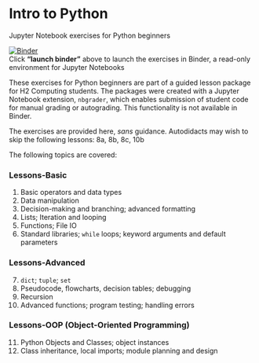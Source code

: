 # Intro to Python
Jupyter Notebook exercises for Python beginners

[![Binder](https://mybinder.org/badge_logo.svg)](https://mybinder.org/v2/gh/nyjc-computing/intro-to-python.git/HEAD)  
Click **“launch binder”** above to launch the exercises in Binder, a read-only environment for Jupyter Notebooks

These exercises for Python beginners are part of a guided lesson package for H2 Computing students. The packages were created with a Jupyter Notebook extension, `nbgrader`, which enables submission of student code for manual grading or autograding. This functionality is not available in Binder.

The exercises are provided here, *sans* guidance. Autodidacts may wish to skip the following lessons: 8a, 8b, 8c, 10b

The following topics are covered:

### Lessons-Basic
1. Basic operators and data types
2. Data manipulation
3. Decision-making and branching; advanced formatting
4. Lists; Iteration and looping
5. Functions; File IO
6. Standard libraries; `while` loops; keyword arguments and default parameters

### Lessons-Advanced
7. `dict`; `tuple`; `set`
8. Pseudocode, flowcharts, decision tables; debugging
9. Recursion
10. Advanced functions; program testing; handling errors

### Lessons-OOP (Object-Oriented Programming)
11. Python Objects and Classes; object instances
12. Class inheritance, local imports; module planning and design
